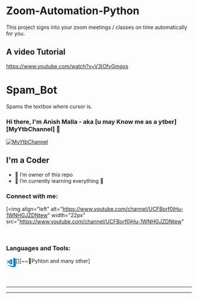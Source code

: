 # Zoom-Automation-Python
This project signs into your zoom meetings / classes on time automatically for you.

## A video Tutorial
https://www.youtube.com/watch?v=V3IOfvGmqxs

# Spam_Bot

Spams the textbox where cursor is.



### Hi there, I'm Anish Malla - aka [u may Know me as a ytber][MyYtbChannel] 👋

[![MyYtbChannel](https://www.youtube.com/channel/UCFBorf0jHu-1WNHGJZDNtew)](https://www.youtube.com/channel/UCFBorf0jHu-1WNHGJZDNtew)

## I'm a Coder

- 🔭 I’m owner of this repo 
- 🌱 I’m currently learning everything 🤣





### Connect with me:

[<img align="left" alt="https://www.youtube.com/channel/UCFBorf0jHu-1WNHGJZDNtew" width="22px" src="https://www.youtube.com/channel/UCFBorf0jHu-1WNHGJZDNtew"

<br />

### Languages and Tools:

[<img align="left" alt="Visual Studio Code" width="26px" src="https://raw.githubusercontent.com/github/explore/80688e429a7d4ef2fca1e82350fe8e3517d3494d/topics/visual-studio-code/visual-studio-code.png" />][~~🐍Pyhton and many other]



<br />
<br />

---


---




</details>


[website]: https://www.youtube.com/channel/UCFBorf0jHu-1WNHGJZDNtew

